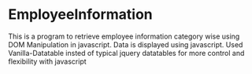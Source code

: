 # EmployeeInformation
This is a program to retrieve employee information category wise using DOM Manipulation in javascript. Data is displayed using javascript.
Used Vanilla-Datatable insted of typical jquery datatables for more control and flexibility with javascript
